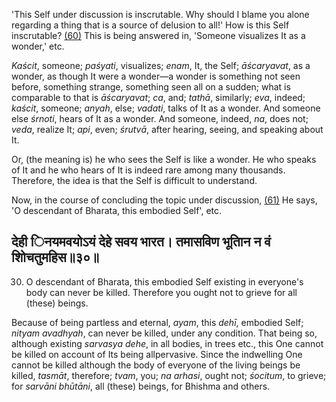'This Self under discussion is inscrutable. Why should I blame you alone regarding a thing that is a source of delusion to all!' How is this Self inscrutable? [\(60\)](#page--1-0) This is being answered in, 'Someone visualizes It as a wonder,' etc.

*Kaścit*, someone; *paśyati*, visualizes; *enam*, It, the Self; *āścaryavat*, as a wonder, as though It were a wonder—a wonder is something not seen before, something strange, something seen all on a sudden; what is comparable to that is *āścaryavat*; *ca*, and; *tathā*, similarly; *eva*, indeed; *kaścit*, someone; *anyah*, else; *vadati*, talks of It as a wonder. And someone else *śrnoti*, hears of It as a wonder. And someone, indeed, *na*, does not; *veda*, realize It; *api*, even; *śrutvā*, after hearing, seeing, and speaking about It.

Or, (the meaning is) he who sees the Self is like a wonder. He who speaks of It and he who hears of It is indeed rare among many thousands. Therefore, the idea is that the Self is difficult to understand.

Now, in the course of concluding the topic under discussion, [\(61\)](#page--1-1) He says, 'O descendant of Bharata, this embodied Self', etc.

## देही िनयमवयोऽयं देहे सवय भारत। तमासविण भूतािन न वं शोिचतुमहिस॥३०॥

30. O descendant of Bharata, this embodied Self existing in everyone's body can never be killed. Therefore you ought not to grieve for all (these) beings.

Because of being partless and eternal, *ayam*, this *dehī*, embodied Self; *nityam avadhyah*, can never be killed, under any condition. That being so, although existing *sarvasya dehe*, in all bodies, in trees etc., this One cannot be killed on account of Its being allpervasive. Since the indwelling One cannot be killed although the body of everyone of the living beings be killed, *tasmāt*, therefore; *tvam*, you; *na arhasi*, ought not; *śocitum*, to grieve; for *sarvāni bhūtāni*, all (these) beings, for Bhishma and others.